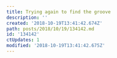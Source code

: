 ```yaml
---
title: Trying again to find the groove
description: ''
created: '2018-10-19T13:41:42.674Z'
path: posts/2018/10/19/134142.md
id: '134142'
ctUpdates: 1
modified: '2018-10-19T13:41:42.675Z'
---
```

